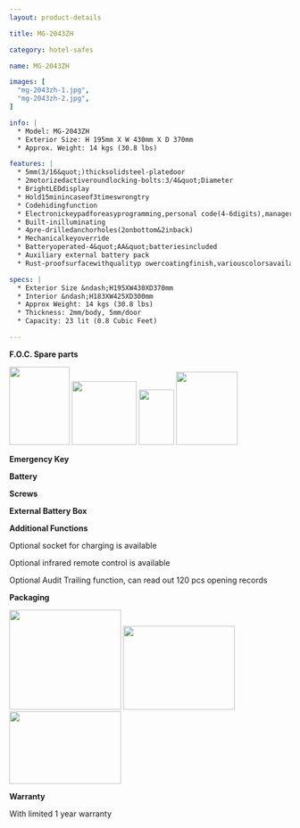 ```yaml
---
layout: product-details

title: MG-2043ZH

category: hotel-safes

name: MG-2043ZH

images: [
  "mg-2043zh-1.jpg",
  "mg-2043zh-2.jpg",
]

info: |
  * Model: MG-2043ZH
  * Exterior Size: H 195mm X W 430mm X D 370mm
  * Approx. Weight: 14 kgs (30.8 lbs)

features: |
  * 5mm(3/16&quot;)thicksolidsteel-platedoor
  * 2motorizedactiveroundlocking-bolts:3/4&quot;Diameter
  * BrightLEDdisplay
  * Hold15minincaseof3timeswrongtry
  * Codehidingfunction
  * Electronickeypadforeasyprogramming,personal code(4-6digits),managercode(6digits)
  * Built-inilluminating
  * 4pre-drilledanchorholes(2onbottom&2inback)
  * Mechanicalkeyoverride
  * Batteryoperated-4&quot;AA&quot;batteriesincluded
  * Auxiliary external battery pack
  * Rust-proofsurfacewithqualityp owercoatingfinish,variouscolorsavailable

specs: |
  * Exterior Size &ndash;H195XW430XD370mm
  * Interior &ndash;H183XW425XD300mm
  * Approx Weight: 14 kgs (30.8 lbs)
  * Thickness: 2mm/body, 5mm/door
  * Capacity: 23 lit (0.8 Cubic Feet)

---
```


**F.O.C. Spare parts**

<img alt="" src="{IMAGE_CDN}/mg-2043zh-3.jpg" style="width: 108px; height: 140px;" />

<img alt="" src="{IMAGE_CDN}/mg-2043zh-4.jpg" style="width: 116px; height: 114px;" />

<img alt="" src="{IMAGE_CDN}/mg-2043zh-5.jpg" style="width: 63px; height: 99px;" />

<img alt="" src="{IMAGE_CDN}/mg-2043zh-6.jpg" style="width: 110px; height: 131px;" />

**Emergency Key**

**Battery**

**Screws**

**External Battery Box**

**Additional Functions**

Optional socket for charging is available

Optional infrared remote control is available

Optional Audit Trailing function, can read out 120 pcs opening records

**Packaging**

<img alt="" src="{IMAGE_CDN}/mg-2043zh-7.jpg" style="width: 200px; height: 179px;" />

<img alt="" src="{IMAGE_CDN}/mg-2043zh-8.jpg" style="width: 200px; height: 150px;" />

<img alt="" src="{IMAGE_CDN}/mg-2043zh-9.jpg" style="width: 200px; height: 130px;" />

**Warranty**

With limited 1 year warranty


